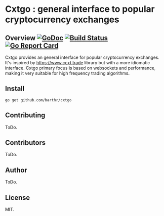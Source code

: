 # Cxtgo : general interface to popular cryptocurrency exchanges

## Overview [![GoDoc](https://godoc.org/github.com/barthr/cxtgo?status.svg)](https://godoc.org/github.com/barthr/cxtgo) [![Build Status](https://travis-ci.org/barthr/cxtgo.svg?branch=master)](https://travis-ci.org/barthr/cxtgo) [![Go Report Card](https://goreportcard.com/badge/github.com/barthr/cxtgo)](https://goreportcard.com/report/github.com/barthr/cxtgo)

Cxtgo provides an general interface for popular cryptocurrency exchanges. It's inspired by https://www.ccxt.trade library but with a more idiomatic interface. Cxtgo primary focus is based on websockets and performance, making it very suitable for high frequency trading algorithms.

## Install

```
go get github.com/barthr/cxtgo
```

## Contributing

ToDo.

## Contributors

ToDo.

## Author

ToDo.

## License

MIT.

